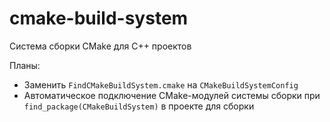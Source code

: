 # cmake-build-system

Система сборки CMake для C++ проектов

Планы:

* Заменить `FindCMakeBuildSystem.cmake` на `CMakeBuildSystemConfig`
* Автоматическое подключение CMake-модулей системы сборки при `find_package(CMakeBuildSystem)` в проекте для сборки
